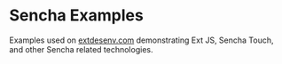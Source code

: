 # Sencha Examples

Examples used on [extdesenv.com](extdesenv.com) demonstrating Ext JS, Sencha Touch, and other Sencha related technologies.